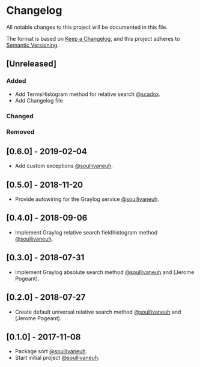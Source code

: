 # Changelog
All notable changes to this project will be documented in this file.

The format is based on [Keep a Changelog](https://keepachangelog.com/en/1.0.0/),
and this project adheres to [Semantic Versioning](https://semver.org/spec/v2.0.0.html).

## [Unreleased]

### Added
- Add TermsHistogram method for relative search [@scadox](https://github.com/scadox).
- Add Changelog file

### Changed

### Removed


## [0.6.0] - 2019-02-04

- Add custom exceptions [@soullivaneuh](https://github.com/soullivaneuh).


## [0.5.0] - 2018-11-20

- Provide autowiring for the Graylog service [@soullivaneuh](https://github.com/soullivaneuh).


## [0.4.0] - 2018-09-06

- Implement Graylog relative search fieldhistogram method [@soullivaneuh](https://github.com/soullivaneuh).


## [0.3.0] - 2018-07-31

- Implement Graylog absolute search method [@soullivaneuh](https://github.com/soullivaneuh) and [Jerome Pogeant).


## [0.2.0] - 2018-07-27

- Create default universal relative search method [@soullivaneuh](https://github.com/soullivaneuh) and [Jerome Pogeant).


## [0.1.0] - 2017-11-08

- Package sort [@soullivaneuh](https://github.com/soullivaneuh).
- Start initial project [@soullivaneuh](https://github.com/soullivaneuh).
